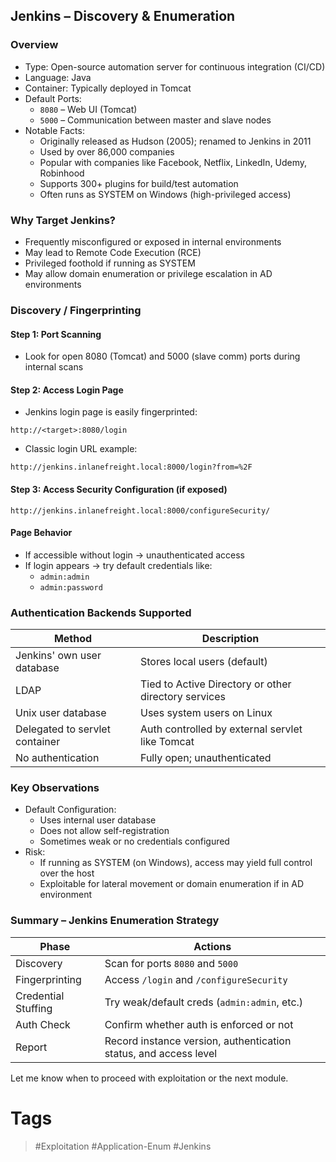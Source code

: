 ## Jenkins – Discovery & Enumeration
### Overview

- Type: Open-source automation server for continuous integration (CI/CD)    
- Language: Java    
- Container: Typically deployed in Tomcat    
- Default Ports:
    - `8080` – Web UI (Tomcat)
    - `5000` – Communication between master and slave nodes        
- Notable Facts:
    - Originally released as Hudson (2005); renamed to Jenkins in 2011    
    - Used by over 86,000 companies
    - Popular with companies like Facebook, Netflix, LinkedIn, Udemy, Robinhood        
    - Supports 300+ plugins for build/test automation
    - Often runs as SYSTEM on Windows (high-privileged access)
### Why Target Jenkins?

- Frequently misconfigured or exposed in internal environments    
- May lead to Remote Code Execution (RCE)
- Privileged foothold if running as SYSTEM
- May allow domain enumeration or privilege escalation in AD environments
### Discovery / Fingerprinting
#### Step 1: Port Scanning

- Look for open 8080 (Tomcat) and 5000 (slave comm) ports during internal scans    
#### Step 2: Access Login Page

- Jenkins login page is easily fingerprinted:

```
http://<target>:8080/login
```

- Classic login URL example:    

```
http://jenkins.inlanefreight.local:8000/login?from=%2F
```
#### Step 3: Access Security Configuration (if exposed)

```
http://jenkins.inlanefreight.local:8000/configureSecurity/
```
#### Page Behavior

- If accessible without login → unauthenticated access
- If login appears → try default credentials like:
    - `admin:admin`        
    - `admin:password`
### Authentication Backends Supported

| Method                         | Description                                          |
| ------------------------------ | ---------------------------------------------------- |
| Jenkins' own user database     | Stores local users (default)                         |
| LDAP                           | Tied to Active Directory or other directory services |
| Unix user database             | Uses system users on Linux                           |
| Delegated to servlet container | Auth controlled by external servlet like Tomcat      |
| No authentication              | Fully open; unauthenticated                          |
### Key Observations

- Default Configuration:    
    - Uses internal user database
    - Does not allow self-registration
    - Sometimes weak or no credentials configured
- Risk:
    - If running as SYSTEM (on Windows), access may yield full control over the host
    - Exploitable for lateral movement or domain enumeration if in AD environment
### Summary – Jenkins Enumeration Strategy

| Phase               | Actions                                                          |
| ------------------- | ---------------------------------------------------------------- |
| Discovery           | Scan for ports `8080` and `5000`                                 |
| Fingerprinting      | Access `/login` and `/configureSecurity`                         |
| Credential Stuffing | Try weak/default creds (`admin:admin`, etc.)                     |
| Auth Check          | Confirm whether auth is enforced or not                          |
| Report              | Record instance version, authentication status, and access level |
Let me know when to proceed with exploitation or the next module.
# Tags
> #Exploitation #Application-Enum #Jenkins